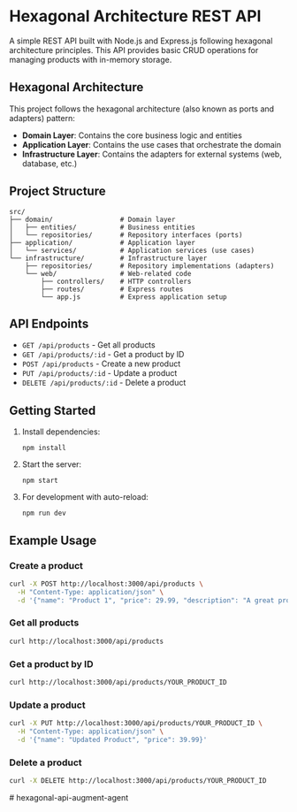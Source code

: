 # Hexagonal Architecture REST API

A simple REST API built with Node.js and Express.js following hexagonal architecture principles. This API provides basic CRUD operations for managing products with in-memory storage.

## Hexagonal Architecture

This project follows the hexagonal architecture (also known as ports and adapters) pattern:

- **Domain Layer**: Contains the core business logic and entities
- **Application Layer**: Contains the use cases that orchestrate the domain
- **Infrastructure Layer**: Contains the adapters for external systems (web, database, etc.)

## Project Structure

```
src/
├── domain/                 # Domain layer
│   ├── entities/           # Business entities
│   └── repositories/       # Repository interfaces (ports)
├── application/            # Application layer
│   └── services/           # Application services (use cases)
└── infrastructure/         # Infrastructure layer
    ├── repositories/       # Repository implementations (adapters)
    └── web/                # Web-related code
        ├── controllers/    # HTTP controllers
        ├── routes/         # Express routes
        └── app.js          # Express application setup
```

## API Endpoints

- `GET /api/products` - Get all products
- `GET /api/products/:id` - Get a product by ID
- `POST /api/products` - Create a new product
- `PUT /api/products/:id` - Update a product
- `DELETE /api/products/:id` - Delete a product

## Getting Started

1. Install dependencies:
   ```
   npm install
   ```

2. Start the server:
   ```
   npm start
   ```

3. For development with auto-reload:
   ```
   npm run dev
   ```

## Example Usage

### Create a product

```bash
curl -X POST http://localhost:3000/api/products \
  -H "Content-Type: application/json" \
  -d '{"name": "Product 1", "price": 29.99, "description": "A great product"}'
```

### Get all products

```bash
curl http://localhost:3000/api/products
```

### Get a product by ID

```bash
curl http://localhost:3000/api/products/YOUR_PRODUCT_ID
```

### Update a product

```bash
curl -X PUT http://localhost:3000/api/products/YOUR_PRODUCT_ID \
  -H "Content-Type: application/json" \
  -d '{"name": "Updated Product", "price": 39.99}'
```

### Delete a product

```bash
curl -X DELETE http://localhost:3000/api/products/YOUR_PRODUCT_ID
```
#   h e x a g o n a l - a p i - a u g m e n t - a g e n t  
 